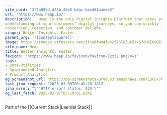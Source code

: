 ```yaml
---
site_uuid: "3f2a895d-4f3b-40e5-bdac-beed61a4eea5"
url: 'https://www.heap.io/'
description:   Heap is the only digital insights platform that gives you complete
understanding of your customers’ digital journeys, so you can quickly improve
conversion, retention, and customer delight.
zinger: Better Insights. Faster.
parent_org: '[[Contentsquare]]'
image: https://images.ctfassets.net/jicu8fwm4fvs/57SlD3uXZskS7cHKEOwGEm/793173d449f782f05fad3531ee05a1a5/heap-logo-social-twitter-1200x675__2_.png?w=1200&h=627&fit=fill&q=60&fm=jpg&fl=progressive
site_name: Heap
title: Better Insights. Faster.
favicon: 'https://www.heap.io/favicon/favicon-32x32.png?v=1'
tags:
- Data-Utilities
- Opinionated-Analytics
- Product-Analytics
og_screenshot_url: https://og-screenshots-prod.s3.amazonaws.com/1366x768/80/false/f01df92ad3cb3a4c08bee06f4b68ef53437c72e1d5fce0f536529988a5230752.jpeg
last_jina_request: '2025-03-09T06:45:20.181Z'
jina_error: "\"'HTTP error! status: 429'\""
og_last_fetch: 2025-03-07T05:19:01.834Z
---
```

Part of the [[Current Stack|Laerdal Stack]]

